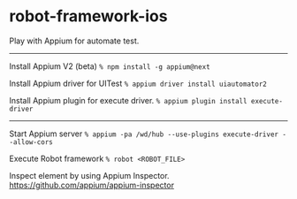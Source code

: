 # robot-framework-ios
Play with Appium for automate test.

---
Install Appium V2 (beta)
`% npm install -g appium@next`

Install Appium driver for UITest
`% appium driver install uiautomator2`

Install Appium plugin for execute driver.
`% appium plugin install execute-driver`

---

Start Appium server
`% appium -pa /wd/hub --use-plugins execute-driver --allow-cors`

Execute Robot framework
`% robot <ROBOT_FILE>`

Inspect element by using Appium Inspector.
https://github.com/appium/appium-inspector